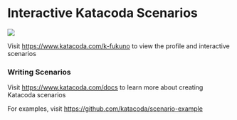 # Interactive Katacoda Scenarios

[![](http://shields.katacoda.com/katacoda/k-fukuno/count.svg)](https://www.katacoda.com/k-fukuno "Get your profile on Katacoda.com")

Visit https://www.katacoda.com/k-fukuno to view the profile and interactive scenarios

### Writing Scenarios
Visit https://www.katacoda.com/docs to learn more about creating Katacoda scenarios

For examples, visit https://github.com/katacoda/scenario-example
